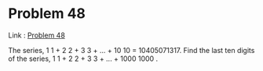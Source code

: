 Problem 48
=======

Link : [Problem 48](http://projecteuler.net/problem=48 "Problem 48")
 

 The series, 1 1  + 2 2  + 3 3  + ... + 10 10  = 10405071317. 
 Find the last ten digits of the series, 1 1  + 2 2  + 3 3  + ... + 1000 1000 . 

  
